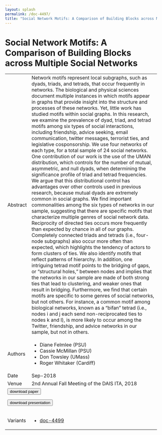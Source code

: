 ```yaml
---
layout: splash
permalink: /doc-4497/
title: "Social Network Motifs: A Comparison of Building Blocks across Multiple Social Networks"
---
```


# Social Network Motifs: A Comparison of Building Blocks across Multiple Social Networks

<table>
    <tbody>
    <tr>
        <td>Abstract</td>
        <td>Network motifs represent local subgraphs, such as dyads, triads, and tetrads, that occur frequently in networks. The biological and physical sciences document multiple instances in which motifs appear in graphs that provide insight into the structure and processes of these networks. Yet, little work has studied motifs within social graphs. In this research, we examine the prevalence of dyad, triad, and tetrad motifs among six types of social interactions, including friendship, advice seeking, email communication, twitter messages, terrorist ties, and legislative cosponsorship. We use four networks of each type, for a total sample of 24 social networks. One contribution of our work is the use of the UMAN distribution, which controls for the number of mutual, asymmetric, and null dyads, when determining the significance profile of triad and tetrad frequencies. We argue that this distributional control has advantages over other controls used in previous research, because mutual dyads are extremely common in social graphs. We find important commonalities among the six types of networks in our sample, suggesting that there are specific motifs that characterize multiple genres of social network data. Reciprocity of directed ties occurs more frequently than expected by chance in all of our graphs. Completely connected triads and tetrads (i.e., four-node subgraphs) also occur more often than expected, which highlights the tendency of actors to form clusters of ties. We also identify motifs that reflect patterns of hierarchy. In addition, one intriguing tetrad motif points to the bridging of gaps, or “structural holes,” between nodes and implies that the networks in our sample are made of both strong ties that lead to clustering, and weaker ones that result in bridging. Furthermore, we find that certain motifs are specific to some genres of social networks, but not others. For instance, a common motif among biological networks, known as a “bifan” tetrad (i.e., nodes i and j each send non-reciprocated ties to nodes k and l), is more likely to occur among the Twitter, friendship, and advice networks in our sample, but not in others.</td>
    </tr>
    <tr>
        <td>Authors</td>
        <td>
            <ul>
                <li>Diane Felmlee (PSU)</li>
                <li>Cassie McMillan (PSU)</li>
                <li>Don Towsley (UMass)</li>
                <li>Roger Whitaker (Cardiff)</li>
            </ul>
        </td>
    </tr>
    <tr>
        <td>Date</td>
        <td>Sep-2018</td>
    </tr>
    <tr>
        <td>Venue</td>
        <td>2nd Annual Fall Meeting of the DAIS ITA, 2018</td>
    </tr>
        <tr>
            <td colspan="2">
                <form method="get" action="https://dais-ita.org/sites/default/files/2447_paper.pdf">
                    <button type="submit">download paper</button>
                </form>
                <form method="get" action="https://dais-ita.org/sites/default/files/2447_slides.pdf">
                    <button type="submit">download presentation</button>
                </form>
            </td>
        </tr>
        <tr>
            <td>Variants</td>
            <td>
                <ul>
                    <li><a href="${varId}">doc-4499</a></li>
                </ul>
            </td>
        </tr>
    </tbody>
</table>
